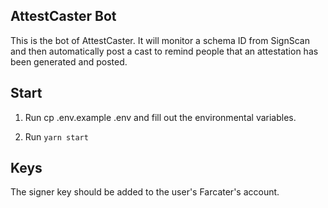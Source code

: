 ## AttestCaster Bot
This is the bot of AttestCaster. It will monitor a schema ID from SignScan and then automatically post a cast to remind people that an attestation has been generated and posted.


## Start

1. Run cp .env.example .env and fill out the environmental variables.

2. Run `yarn start`

## Keys

The signer key should be added to the user's Farcater's account.